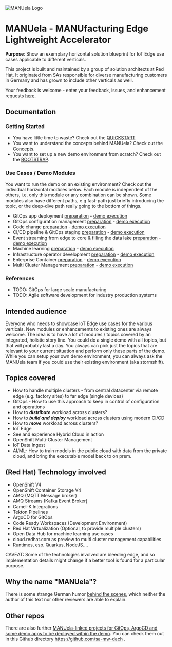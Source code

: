 ![MANUela Logo](./docs/images/logo.png)

# MANUela - MANUfacturing Edge Lightweight Accelerator

**Purpose**: Show an exemplary horizontal solution blueprint for IoT Edge use cases applicable to different verticals.

This project is built and maintained by a group of solution architects at Red Hat. It originated from SAs responsible for diverse manufacturing customers in Germany and has grown to include other verticals as well.

Your feedback is welcome - enter your feedback, issues, and enhancement requests [here](https://github.com/sa-mw-dach/manuela/issues).


## Documentation

### Getting Started
- You have little time to waste? Check out the [QUICKSTART](./docs/QUICKSTART.md).
- You want to understand the concepts behind MANUela? Check out the [Concepts](./docs/concepts.md).
- You want to set up a new demo environment from scratch? Check out the [BOOTSTRAP](./docs/BOOTSTRAP.md).

### Use Cases / Demo Modules
You want to run the demo on an existing environment? Check out the individual horizontal modules below. Each module is independent of the others, i.e. only this module or any combination can be shown. Some modules also have different paths, e.g fast-path just briefly introducing the topic, or the deep-dive path really going to the bottom of things.
- GitOps app deployment [preparation](./docs/module-app-deployment.md#Demo-preparation) - [demo execution](./docs/module-app-deployment.md#Demo-execution)
- GitOps configuration management [preparation](./docs/module-configuration-management.md#Demo-preparation) - [demo execution](./docs/module-configuration-management.md#Demo-execution)
- Code change [preparation](./docs/module-code-change.md#Demo-preparation) - [demo execution](./docs/module-code-change.md#demo-execution)
-  CI/CD pipeline & GitOps staging [preparation](./docs/module-ci-cd-pipeline.md#Demo-preparation) - [demo execution](./docs/module-ci-cd-pipeline.md#Demo-execution)
- Event streaming from edge to core & filling the data lake [preparation](./docs/module-event-streaming.md#Demo-preparation) - [demo execution](./docs/module-event-streaming.md#Demo-execution)
- Machine learning [preparation](./docs/module-machine-learning.md#Demo-preparation) - [demo execution](./docs/module-machine-learning.md#Demo-execution)
- Infrastructure operator development [preparation](./docs/module-infrastructure-operator-development.md#Demo-preparation) - [demo execution](./docs/module-infrastructure-operator-development.md#Demo-execution)
- Enterprise Container [preparation](./docs/module-enterprise-container.md#Demo-preparation) - [demo execution](./docs/module-enterprise-container.md#Demo-execution)
- Multi Cluster Management [preparation](./docs/module-multicluster.md#Demo-preparation) - [demo execution](./docs/module-multicluster.md#Demo-execution)

### References
- TODO: GitOps for large scale manufacturing
- TODO: Agile software development for industry production systems


## Intended audience
Everyone who needs to showcase IoT Edge use cases for the various verticals. New modules or enhancements to existing ones are always welcome.
The idea is to have a lot of modules / topics covered by an integrated, holistic story line. You could do a single demo with all topics, but that will probably last a day. You always can pick just the topics that are relevant to your current situation and perform only these parts of the demo.
While you can setup your own demo environment, you can always ask the MANUela team if you could use their existing environment (aka stormshift).


## Topics covered
- How to handle multiple clusters - from central datacenter via remote edge (e.g. factory sites) to far edge (single devices)
- GitOps - How to use this approach to keep in control of configuration and operations
- How to ***distribute*** workload across clusters?
- How to ***build and deploy*** workload across clusters using modern CI/CD
- How to ***move*** workload across clusters?
- IoT Edge
- See and experience Hybrid Cloud in action
- OpenShift Multi-Cluster Management
- IoT Data Ingest 
- AI/ML- How to train models in the public cloud with data from the private cloud, and bring the executable model back to on prem.


## (Red Hat) Technology involved
- OpenShift V4
- OpenShift Container Storage V4
- AMQ (MQTT Message broker)
- AMQ Streams (Kafka Event Broker)
- Camel-K Integrations
- Tekton Pipelines
- ArgoCD for GitOps
- Code Ready Workspaces (Development Environment)
- Red Hat Virtualization (Optional, to provide multiple clusters)
- Open Data Hub for machine learning use cases
- cloud.redhat.com as preview to multi cluster management capabilities
- Runtimes, esp. Quarkus, NodeJS....

CAVEAT: Some of the technologies involved are bleeding edge, and so implementation details might change if a better tool is found for a particular purpose.  


## Why the name "MANUela"?
There is some strange German humor [behind the scenes](https://www.youtube.com/watch?v=ZiY5FBI_5D8), which neither the author of this text nor other reviewers are able to explain.


## Other repos
There are also further [MANUela-linked projects for GitOps, ArgoCD and some demo apps to be deployed within the demo](docs/repo-structure.md).
You can check them out in this Github directory https://github.com/sa-mw-dach .
